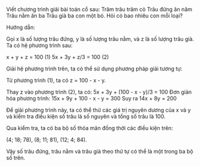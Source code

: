 Viết chương trình giải bài toán cổ sau:
Trăm trâu trăm cỏ
Trâu đứng ăn năm
Trâu nằm ăn ba
Trâu già ba con một bó.
Hỏi có bao nhiêu con mỗi loại?

Hướng dẫn:

Gọi x là số lượng trâu đứng, y là số lượng trâu nằm, và z là số lượng trâu già. Ta có hệ phương trình sau:

x + y + z = 100 (1)
5x + 3y + z/3 = 100 (2)

Giải hệ phương trình trên, ta có thể sử dụng phương pháp giải tương tự:

Từ phương trình (1), ta có z = 100 - x - y.

Thay z vào phương trình (2), ta có: 5x + 3y + (100 - x - y)/3 = 100
Đơn giản hóa phương trình: 15x + 9y + 100 - x - y = 300
Suy ra 14x + 8y = 200

Để giải phương trình này, ta có thể thử các giá trị nguyên dương của x và y và kiểm tra điều kiện số trâu là số nguyên và tổng số trâu là 100.

Qua kiểm tra, ta có ba bộ số thỏa mãn đồng thời các điều kiện trên:

(4; 18; 78), (8; 11; 81), (12; 4; 84).

Vậy số trâu đứng, trâu nằm và trâu già theo thứ tự có thể là một trong ba bộ số trên.